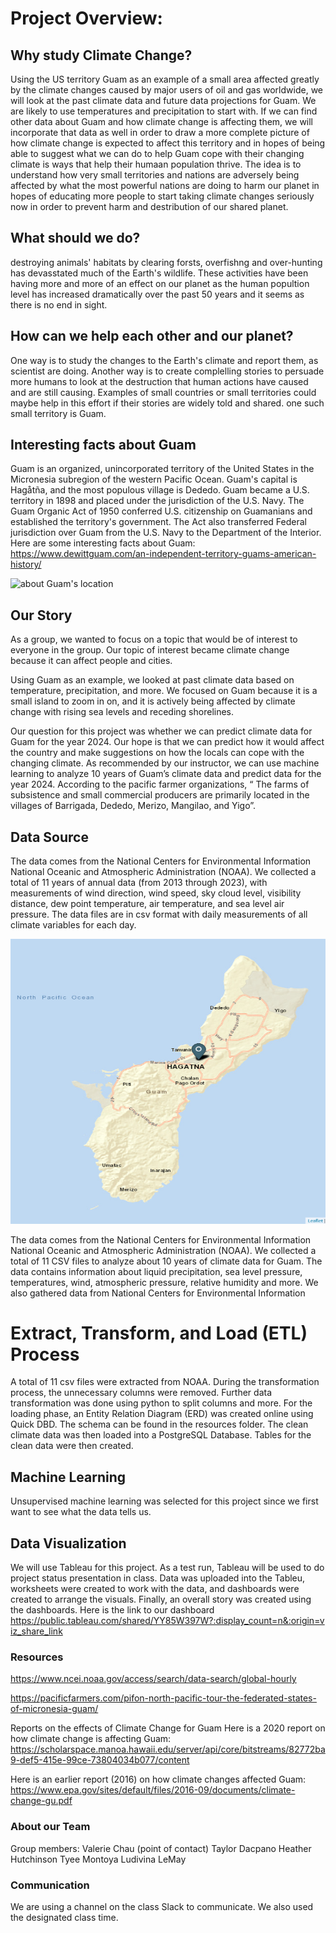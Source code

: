 # Project Overview:

## Why study Climate Change?
Using the US territory Guam as an example of a small area affected greatly by the climate changes caused by major users of oil and gas worldwide, we will look at the past climate data and future data projections for Guam. We are likely to use temperatures and precipitation to start with. If we can find other data about Guam and how climate change is affecting them, we will incorporate that data as well in order to draw a more complete picture of how climate change is expected to affect this territory and in  hopes of being able to suggest what we can do to help Guam cope with their changing climate is ways that help their humaan population thrive. The idea is to understand how very small territories and nations are adversely being affected by what the most powerful nations are doing to harm our planet in hopes of educating more people to start taking climate changes seriously now in order to prevent harm and destribution of our shared planet.

## What should we do?
destroying animals' habitats by clearing forsts, overfishng and over-hunting has devasstated much of the Earth's wildlife.
These activities have been having more and more of an effect on our planet as the human popultion level has increased dramatically over the past 50 years and it seems as there is no end in sight.

## How can we help each other and our planet?
One way is to study the changes to the Earth's climate and report them, as scientist are doing.
Another way is to create complelling stories to persuade more humans to look at the destruction that human actions have caused and are still causing.
Examples of small countries or small territories could maybe help in this effort if their stories are widely told and shared. one such small territory is Guam.

## Interesting facts about Guam
Guam is an organized, unincorporated territory of the United States in the Micronesia subregion of the western Pacific Ocean. Guam's capital is Hagåtña, and the most populous village is Dededo. Guam became a U.S. territory in 1898 and placed under the jurisdiction of the U.S. Navy. The Guam Organic Act of 1950 conferred U.S. citizenship on Guamanians and established the territory's government. The Act also transferred Federal jurisdiction over Guam from the U.S. Navy to the Department of the Interior. Here are some interesting facts about Guam:  https://www.dewittguam.com/an-independent-territory-guams-american-history/

![about Guam's location](https://user-images.githubusercontent.com/117696999/232550889-2d18f347-6ffe-43a7-9108-77428d1a822c.png)

## Our Story
As a group, we wanted to focus on a topic that would be of interest to everyone in the group.  Our topic of interest became climate change because it can affect people and cities. 

Using Guam as an example, we looked at past climate data based on temperature, precipitation, and more.  We focused on Guam because it is a small island to zoom in on, and it is actively being affected by climate change with rising sea levels and receding shorelines.

Our question for this project was whether we can predict climate data for Guam for the year 2024.  Our hope is that we can predict how it would affect the country and make suggestions on how the locals can cope with the changing climate. As recommended by our instructor, we can use machine learning to  analyze 10 years of Guam’s climate data and predict data for the year 2024. According to the pacific farmer organizations, “ The farms of subsistence and small commercial producers are primarily located in the villages of Barrigada, Dededo, Merizo, Mangilao, and Yigo”. 

## Data Source
The data comes from the National Centers for Environmental Information National Oceanic and Atmospheric Administration (NOAA). 
We collected a total of 11 years of  annual data (from 2013 through 2023),  with measurements of wind direction, wind speed, sky cloud level, visibility distance, dew point temperature, air temperature, and sea level air pressure.
The data files are in csv format with daily measurements of all climate variables for each day.



![Alt text](resources/1.png)


The data comes from the National Centers for Environmental Information National Oceanic and Atmospheric Administration (NOAA). We collected a total of 11 CSV files to analyze about 10 years of climate data for Guam.  The data contains information about liquid precipitation, sea level pressure, temperatures, wind, atmospheric pressure, relative humidity and more. We also gathered data from National Centers for Environmental Information

# Extract, Transform, and Load (ETL) Process
A total of 11 csv files were extracted from NOAA.  During the transformation process, the unnecessary columns were removed.  Further data transformation was done using python to split columns and more. For the loading phase, an Entity Relation Diagram (ERD) was created online using Quick DBD.  The schema can be found in the resources folder.   The clean climate data was then loaded into a PostgreSQL Database.  Tables for the clean data were then created. 

## Machine Learning 
Unsupervised machine learning was selected for this project since we first want to see what the data tells us. 

## Data Visualization
We will use Tableau for this project.  As a test run, Tableau will be used to do project status presentation in class.  Data was uploaded into the Tableu, worksheets were created to work with the data, and dashboards were created to arrange the visuals.  Finally, an overall story was created using the dashboards.  Here is the link to our dashboard <https://public.tableau.com/shared/YY85W397W?:display_count=n&:origin=viz_share_link>

### Resources
https://www.ncei.noaa.gov/access/search/data-search/global-hourly

https://pacificfarmers.com/pifon-north-pacific-tour-the-federated-states-of-micronesia-guam/

Reports on the effects of Climate Change for Guam 
Here is a 2020 report on how climate change is affecting Guam: 
https://scholarspace.manoa.hawaii.edu/server/api/core/bitstreams/82772ba9-def5-415e-99ce-73804034b077/content

Here is an earlier report (2016) on how climate changes affected Guam:
https://www.epa.gov/sites/default/files/2016-09/documents/climate-change-gu.pdf

### About our Team
Group members:
Valerie Chau (point of contact)
Taylor Dacpano
Heather Hutchinson
Tyee Montoya
Ludivina LeMay

### Communication
We are using a channel on the class Slack to communicate.  We also used the designated class time.  



